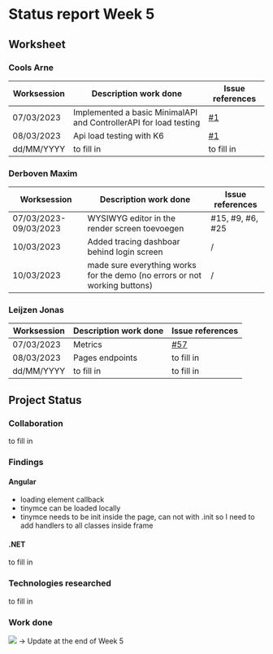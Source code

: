 # Status report Week 5
## Worksheet 
### Cools Arne
| Worksession | Description work done | Issue references |
|---|---|---|
| 07/03/2023 | Implemented a basic MinimalAPI and ControllerAPI for load testing | [#1](https://gitlab.com/kdg-ti/the-lab/teams-22-23/team7/research/-/issues/1) |
| 08/03/2023 | Api load testing with K6 | [#1](https://gitlab.com/kdg-ti/the-lab/teams-22-23/team7/research/-/issues/1) |
| dd/MM/YYYY | to fill in | to fill in |
### Derboven Maxim
| Worksession | Description work done | Issue references |
|---|---|---|
| 07/03/2023-09/03/2023 | WYSIWYG editor in the render screen toevoegen | #15, #9, #6, #25 |
| 10/03/2023 | Added tracing dashboar behind login screen | / |
| 10/03/2023 | made sure everything works for the demo (no errors or not working buttons) | / |
### Leijzen Jonas
| Worksession | Description work done | Issue references |
|---|---|---|
| 07/03/2023 | Metrics | [#57](https://gitlab.com/kdg-ti/the-lab/teams-22-23/team7/neobyte-cms-backend/-/issues/57) |
| 08/03/2023 | Pages endpoints | to fill in |
| dd/MM/YYYY | to fill in | to fill in |
## Project Status
### Collaboration
to fill in
### Findings
#### Angular
- loading element callback
- tinymce can be loaded locally
- tinymce needs to be init inside the page, can not with .init so I need to add handlers to all classes inside frame
#### .NET
to fill in
### Technologies researched
to fill in
### Work done
![](https://geps.dev/progress/69) -> Update at the end of Week 5
